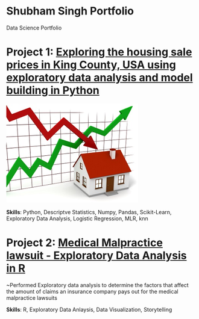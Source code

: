 # Shubham Singh Portfolio
Data Science Portfolio

# Project 1: [Exploring the housing sale prices in King County, USA using exploratory data analysis and model building in Python](https://github.com/shubham199408/Predicting-housing-prices-in-King-County-USA)

![](https://github.com/shubham199408/Portfolio/blob/main/images/HP.jpg?raw=true)

**Skills**: Python, Descriptve Statistics, Numpy, Pandas, Scikit-Learn, Exploratory Data Analysis, Logistic Regression, MLR, knn


# Project 2: [Medical Malpractice lawsuit - Exploratory Data Analysis in R](https://github.com/shubham199408/Medical-Malpractice-lawsuit-in-R)

~Performed Exploratory data analysis to determine the factors that affect the amount of claims an insurance company pays out for the medical malpractice lawsuits

**Skills**: R, Exploratory Data Anlaysis, Data Visualization, Storytelling
